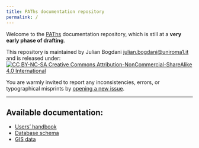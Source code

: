 ```yaml
---
title: PAThs documentation repository
permalink: /
---
```


Welcome to the [PAThs](http://paths.uniroma1.it) documentation repository, which
is still at a **very early phase of drafting**.

This repository is maintained by Julian Bogdani
[julian.bogdani@uniroma1.it](mailto:julian.bogdani@uniroma1.it) and is released
under:  
[![CC BY-NC-SA](https://i.creativecommons.org/l/by-nc-sa/4.0/88x31.png) Creative Commons Attribution-NonCommercial-ShareAlike 4.0 International](http://creativecommons.org/licenses/by-nc-sa/4.0/)

You are warmly invited to report any inconsistencies, errors, or
typographical misprints by [opening a new issue](https://github.com/paths-erc/paths-docs/issues).

---

## Available documentation:
- [Users’ handbook](handbook)
- [Database schema](schema)
- [GIS data](/gis/)
